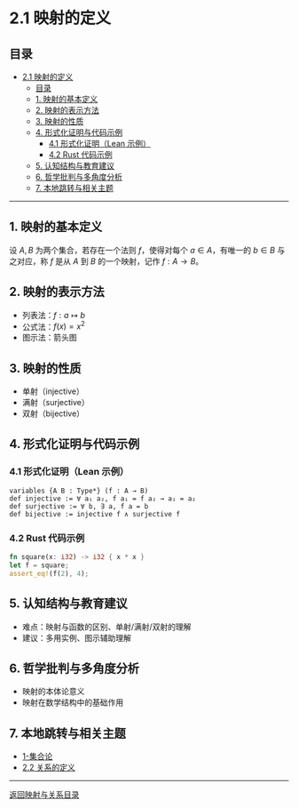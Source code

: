 # 2.1 映射的定义

## 目录

- [2.1 映射的定义](#21-映射的定义)
  - [目录](#目录)
  - [1. 映射的基本定义](#1-映射的基本定义)
  - [2. 映射的表示方法](#2-映射的表示方法)
  - [3. 映射的性质](#3-映射的性质)
  - [4. 形式化证明与代码示例](#4-形式化证明与代码示例)
    - [4.1 形式化证明（Lean 示例）](#41-形式化证明lean-示例)
    - [4.2 Rust 代码示例](#42-rust-代码示例)
  - [5. 认知结构与教育建议](#5-认知结构与教育建议)
  - [6. 哲学批判与多角度分析](#6-哲学批判与多角度分析)
  - [7. 本地跳转与相关主题](#7-本地跳转与相关主题)

---

## 1. 映射的基本定义

设 $A, B$ 为两个集合，若存在一个法则 $f$，使得对每个 $a \in A$，有唯一的 $b \in B$ 与之对应，称 $f$ 是从 $A$ 到 $B$ 的一个映射，记作 $f: A \to B$。

## 2. 映射的表示方法

- 列表法：$f: a \mapsto b$
- 公式法：$f(x) = x^2$
- 图示法：箭头图

## 3. 映射的性质

- 单射（injective）
- 满射（surjective）
- 双射（bijective）

## 4. 形式化证明与代码示例

### 4.1 形式化证明（Lean 示例）

```lean
variables {A B : Type*} (f : A → B)
def injective := ∀ a₁ a₂, f a₁ = f a₂ → a₁ = a₂
def surjective := ∀ b, ∃ a, f a = b
def bijective := injective f ∧ surjective f
```

### 4.2 Rust 代码示例

```rust
fn square(x: i32) -> i32 { x * x }
let f = square;
assert_eq!(f(2), 4);
```

## 5. 认知结构与教育建议

- 难点：映射与函数的区别、单射/满射/双射的理解
- 建议：多用实例、图示辅助理解

## 6. 哲学批判与多角度分析

- 映射的本体论意义
- 映射在数学结构中的基础作用

## 7. 本地跳转与相关主题

- [1-集合论](../../1-集合论/README.md)
- [2.2 关系的定义](../2.2-关系的定义.md)

---

[返回映射与关系目录](../README.md)
